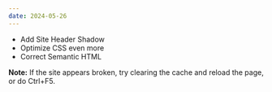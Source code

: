 ```yaml
---
date: 2024-05-26
---
```


* Add Site Header Shadow
* Optimize CSS even more
* Correct Semantic HTML

**Note:** If the site appears broken, try clearing the cache and reload the page, or do Ctrl+F5.